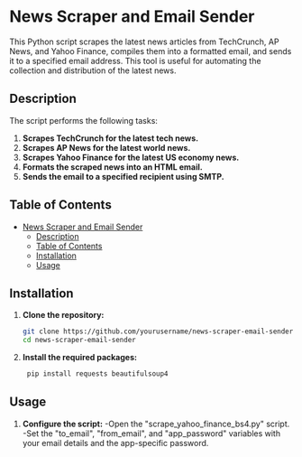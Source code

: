 # News Scraper and Email Sender

This Python script scrapes the latest news articles from TechCrunch, AP News, and Yahoo Finance, compiles them into a formatted email, and sends it to a specified email address. This tool is useful for automating the collection and distribution of the latest news.

## Description

The script performs the following tasks:

1. **Scrapes TechCrunch for the latest tech news.**
2. **Scrapes AP News for the latest world news.**
3. **Scrapes Yahoo Finance for the latest US economy news.**
4. **Formats the scraped news into an HTML email.**
5. **Sends the email to a specified recipient using SMTP.**

## Table of Contents

- [News Scraper and Email Sender](#news-scraper-and-email-sender)
  - [Description](#description)
  - [Table of Contents](#table-of-contents)
  - [Installation](#installation)
  - [Usage](#usage)

## Installation

1. **Clone the repository:**

   ```sh
   git clone https://github.com/yourusername/news-scraper-email-sender.git
   cd news-scraper-email-sender
   ```

2. **Install the required packages:**
   ```sh
    pip install requests beautifulsoup4
   ```

## Usage

1. **Configure the script:**
   -Open the "scrape_yahoo_finance_bs4.py" script.
   -Set the "to_email", "from_email", and "app_password" variables with your email details and the app-specific password.
